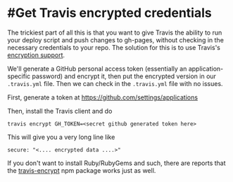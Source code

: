 #Get Travis encrypted credentials
=================================

The trickiest part of all this is that you want to give Travis the ability to run your deploy script and push changes to gh-pages, without checking in the necessary credentials to your repo. The solution for this is to use Travis's [encryption support](http://docs.travis-ci.com/user/encryption-keys/).

We'll generate a GitHub personal access token (essentially an application-specific password) and encrypt it, then put the encrypted version in our `.travis.yml` file. Then we can check in the `.travis.yml` file with no issues.

First, generate a token at https://github.com/settings/applications

Then, install the Travis client and do

```
travis encrypt GH_TOKEN=<secret github generated token here>
```

This will give you a very long line like

```
secure: "<.... encrypted data ....>"
```

If you don't want to install Ruby/RubyGems and such, there are reports that the [travis-encrypt](http://npmjs.org/travis-encrypt) npm package works just as well.
